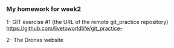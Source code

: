 ### My homework for week2

1- GIT exercise #1 (the URL of the remote git_practice repository)
    https://github.com/livetoworldlife/git_practice-
    
2- The Drones website
